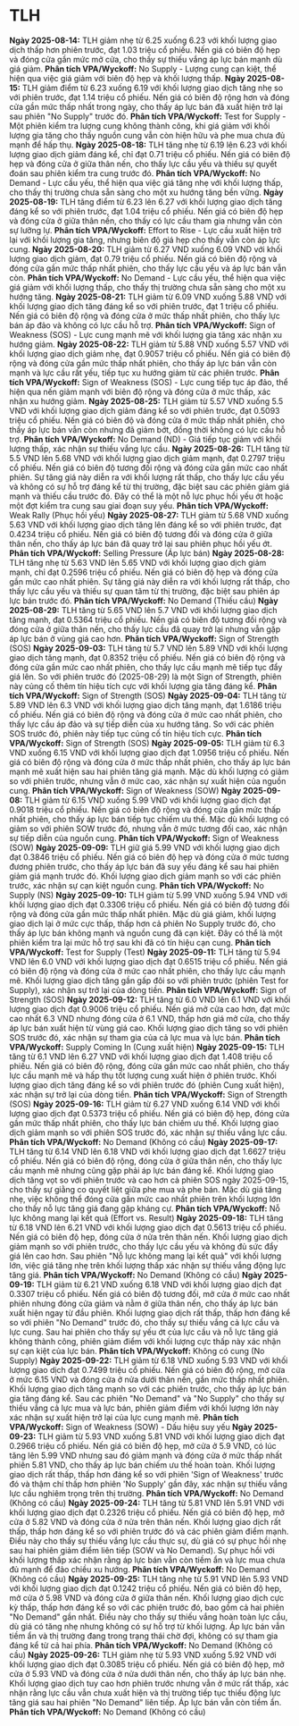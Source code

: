 # TLH

**Ngày 2025-08-14:** TLH giảm nhẹ từ 6.25 xuống 6.23 với khối lượng giao dịch thấp hơn phiên trước, đạt 1.03 triệu cổ phiếu. Nến giá có biên độ hẹp và đóng cửa gần mức mở cửa, cho thấy sự thiếu vắng áp lực bán mạnh dù giá giảm. **Phân tích VPA/Wyckoff:** No Supply - Lượng cung cạn kiệt, thể hiện qua việc giá giảm với biên độ hẹp và khối lượng thấp.
**Ngày 2025-08-15:** TLH giảm điểm từ 6.23 xuống 6.19 với khối lượng giao dịch tăng nhẹ so với phiên trước, đạt 1.14 triệu cổ phiếu. Nến giá có biên độ rộng hơn và đóng cửa gần mức thấp nhất trong ngày, cho thấy áp lực bán đã xuất hiện trở lại sau phiên "No Supply" trước đó. **Phân tích VPA/Wyckoff:** Test for Supply - Một phiên kiểm tra lượng cung không thành công, khi giá giảm với khối lượng gia tăng cho thấy nguồn cung vẫn còn hiện hữu và phe mua chưa đủ mạnh để hấp thụ.
**Ngày 2025-08-18:** TLH tăng nhẹ từ 6.19 lên 6.23 với khối lượng giao dịch giảm đáng kể, chỉ đạt 0.71 triệu cổ phiếu. Nến giá có biên độ hẹp và đóng cửa ở giữa thân nến, cho thấy lực cầu yếu và thiếu sự quyết đoán sau phiên kiểm tra cung trước đó. **Phân tích VPA/Wyckoff:** No Demand - Lực cầu yếu, thể hiện qua việc giá tăng nhẹ với khối lượng thấp, cho thấy thị trường chưa sẵn sàng cho một xu hướng tăng bền vững.
**Ngày 2025-08-19:** TLH tăng điểm từ 6.23 lên 6.27 với khối lượng giao dịch tăng đáng kể so với phiên trước, đạt 1.04 triệu cổ phiếu. Nến giá có biên độ hẹp và đóng cửa ở giữa thân nến, cho thấy có lực cầu tham gia nhưng vẫn còn sự lưỡng lự. **Phân tích VPA/Wyckoff:** Effort to Rise - Lực cầu xuất hiện trở lại với khối lượng gia tăng, nhưng biên độ giá hẹp cho thấy vẫn còn áp lực cung.
**Ngày 2025-08-20:** TLH giảm từ 6.27 VND xuống 6.09 VND với khối lượng giao dịch giảm, đạt 0.79 triệu cổ phiếu. Nến giá có biên độ rộng và đóng cửa gần mức thấp nhất phiên, cho thấy lực cầu yếu và áp lực bán vẫn còn. **Phân tích VPA/Wyckoff:** No Demand - Lực cầu yếu, thể hiện qua việc giá giảm với khối lượng thấp, cho thấy thị trường chưa sẵn sàng cho một xu hướng tăng.
**Ngày 2025-08-21:** TLH giảm từ 6.09 VND xuống 5.88 VND với khối lượng giao dịch tăng đáng kể so với phiên trước, đạt 1 triệu cổ phiếu. Nến giá có biên độ rộng và đóng cửa ở mức thấp nhất phiên, cho thấy lực bán áp đảo và không có lực cầu hỗ trợ. **Phân tích VPA/Wyckoff:** Sign of Weakness (SOS) - Lực cung mạnh mẽ với khối lượng gia tăng xác nhận xu hướng giảm.
**Ngày 2025-08-22:** TLH giảm từ 5.88 VND xuống 5.57 VND với khối lượng giao dịch giảm nhẹ, đạt 0.9057 triệu cổ phiếu. Nến giá có biên độ rộng và đóng cửa gần mức thấp nhất phiên, cho thấy áp lực bán vẫn còn mạnh và lực cầu rất yếu, tiếp tục xu hướng giảm từ các phiên trước. **Phân tích VPA/Wyckoff:** Sign of Weakness (SOS) - Lực cung tiếp tục áp đảo, thể hiện qua nến giảm mạnh với biên độ rộng và đóng cửa ở mức thấp, xác nhận xu hướng giảm.
**Ngày 2025-08-25:** TLH giảm từ 5.57 VND xuống 5.5 VND với khối lượng giao dịch giảm đáng kể so với phiên trước, đạt 0.5093 triệu cổ phiếu. Nến giá có biên độ và đóng cửa ở mức thấp nhất phiên, cho thấy áp lực bán vẫn còn nhưng đã giảm bớt, đồng thời không có lực cầu hỗ trợ. **Phân tích VPA/Wyckoff:** No Demand (ND) - Giá tiếp tục giảm với khối lượng thấp, xác nhận sự thiếu vắng lực cầu.
**Ngày 2025-08-26:** TLH tăng từ 5.5 VND lên 5.68 VND với khối lượng giao dịch giảm mạnh, đạt 0.2797 triệu cổ phiếu. Nến giá có biên độ tương đối rộng và đóng cửa gần mức cao nhất phiên. Sự tăng giá này diễn ra với khối lượng rất thấp, cho thấy lực cầu yếu và không có sự hỗ trợ đáng kể từ thị trường, đặc biệt sau các phiên giảm giá mạnh và thiếu cầu trước đó. Đây có thể là một nỗ lực phục hồi yếu ớt hoặc một đợt kiểm tra cung sau giai đoạn suy yếu. **Phân tích VPA/Wyckoff:** Weak Rally (Phục hồi yếu)
**Ngày 2025-08-27:** TLH giảm từ 5.68 VND xuống 5.63 VND với khối lượng giao dịch tăng lên đáng kể so với phiên trước, đạt 0.4234 triệu cổ phiếu. Nến giá có biên độ tương đối và đóng cửa ở giữa thân nến, cho thấy áp lực bán đã quay trở lại sau phiên phục hồi yếu ớt. **Phân tích VPA/Wyckoff:** Selling Pressure (Áp lực bán)
**Ngày 2025-08-28:** TLH tăng nhẹ từ 5.63 VND lên 5.65 VND với khối lượng giao dịch giảm mạnh, chỉ đạt 0.2596 triệu cổ phiếu. Nến giá có biên độ hẹp và đóng cửa gần mức cao nhất phiên. Sự tăng giá này diễn ra với khối lượng rất thấp, cho thấy lực cầu yếu và thiếu sự quan tâm từ thị trường, đặc biệt sau phiên áp lực bán trước đó. **Phân tích VPA/Wyckoff:** No Demand (Thiếu cầu)
**Ngày 2025-08-29:** TLH tăng từ 5.65 VND lên 5.7 VND với khối lượng giao dịch tăng mạnh, đạt 0.5364 triệu cổ phiếu. Nến giá có biên độ tương đối rộng và đóng cửa ở giữa thân nến, cho thấy lực cầu đã quay trở lại nhưng vẫn gặp áp lực bán ở vùng giá cao hơn. **Phân tích VPA/Wyckoff:** Sign of Strength (SOS)
**Ngày 2025-09-03:** TLH tăng từ 5.7 VND lên 5.89 VND với khối lượng giao dịch tăng mạnh, đạt 0.8352 triệu cổ phiếu. Nến giá có biên độ rộng và đóng cửa gần mức cao nhất phiên, cho thấy lực cầu mạnh mẽ tiếp tục đẩy giá lên. So với phiên trước đó (2025-08-29) là một Sign of Strength, phiên này củng cố thêm tín hiệu tích cực với khối lượng gia tăng đáng kể. **Phân tích VPA/Wyckoff:** Sign of Strength (SOS)
**Ngày 2025-09-04:** TLH tăng từ 5.89 VND lên 6.3 VND với khối lượng giao dịch tăng mạnh, đạt 1.6186 triệu cổ phiếu. Nến giá có biên độ rộng và đóng cửa ở mức cao nhất phiên, cho thấy lực cầu áp đảo và sự tiếp diễn của xu hướng tăng. So với các phiên SOS trước đó, phiên này tiếp tục củng cố tín hiệu tích cực. **Phân tích VPA/Wyckoff:** Sign of Strength (SOS)
**Ngày 2025-09-05:** TLH giảm từ 6.3 VND xuống 6.15 VND với khối lượng giao dịch đạt 1.0956 triệu cổ phiếu. Nến giá có biên độ rộng và đóng cửa ở mức thấp nhất phiên, cho thấy áp lực bán mạnh mẽ xuất hiện sau hai phiên tăng giá mạnh. Mặc dù khối lượng có giảm so với phiên trước, nhưng vẫn ở mức cao, xác nhận sự xuất hiện của nguồn cung. **Phân tích VPA/Wyckoff:** Sign of Weakness (SOW)
**Ngày 2025-09-08:** TLH giảm từ 6.15 VND xuống 5.99 VND với khối lượng giao dịch đạt 0.9018 triệu cổ phiếu. Nến giá có biên độ rộng và đóng cửa gần mức thấp nhất phiên, cho thấy áp lực bán tiếp tục chiếm ưu thế. Mặc dù khối lượng có giảm so với phiên SOW trước đó, nhưng vẫn ở mức tương đối cao, xác nhận sự tiếp diễn của nguồn cung. **Phân tích VPA/Wyckoff:** Sign of Weakness (SOW)
**Ngày 2025-09-09:** TLH giữ giá 5.99 VND với khối lượng giao dịch đạt 0.3846 triệu cổ phiếu. Nến giá có biên độ hẹp và đóng cửa ở mức tương đương phiên trước, cho thấy áp lực bán đã suy yếu đáng kể sau hai phiên giảm giá mạnh trước đó. Khối lượng giao dịch giảm mạnh so với các phiên trước, xác nhận sự cạn kiệt nguồn cung. **Phân tích VPA/Wyckoff:** No Supply (NS)
**Ngày 2025-09-10:** TLH giảm từ 5.99 VND xuống 5.94 VND với khối lượng giao dịch đạt 0.3306 triệu cổ phiếu. Nến giá có biên độ tương đối rộng và đóng cửa gần mức thấp nhất phiên. Mặc dù giá giảm, khối lượng giao dịch lại ở mức cực thấp, thấp hơn cả phiên No Supply trước đó, cho thấy áp lực bán không mạnh và nguồn cung đã cạn kiệt. Đây có thể là một phiên kiểm tra lại mức hỗ trợ sau khi đã có tín hiệu cạn cung. **Phân tích VPA/Wyckoff:** Test for Supply (Test)
**Ngày 2025-09-11:** TLH tăng từ 5.94 VND lên 6.0 VND với khối lượng giao dịch đạt 0.6515 triệu cổ phiếu. Nến giá có biên độ rộng và đóng cửa ở mức cao nhất phiên, cho thấy lực cầu mạnh mẽ. Khối lượng giao dịch tăng gần gấp đôi so với phiên trước (phiên Test for Supply), xác nhận sự trở lại của dòng tiền. **Phân tích VPA/Wyckoff:** Sign of Strength (SOS)
**Ngày 2025-09-12:** TLH tăng từ 6.0 VND lên 6.1 VND với khối lượng giao dịch đạt 0.9006 triệu cổ phiếu. Nến giá mở cửa cao hơn, đạt mức cao nhất 6.3 VND nhưng đóng cửa ở 6.1 VND, thấp hơn giá mở cửa, cho thấy áp lực bán xuất hiện từ vùng giá cao. Khối lượng giao dịch tăng so với phiên SOS trước đó, xác nhận sự tham gia của cả lực mua và lực bán. **Phân tích VPA/Wyckoff:** Supply Coming In (Cung xuất hiện)
**Ngày 2025-09-15:** TLH tăng từ 6.1 VND lên 6.27 VND với khối lượng giao dịch đạt 1.408 triệu cổ phiếu. Nến giá có biên độ rộng, đóng cửa gần mức cao nhất phiên, cho thấy lực cầu mạnh mẽ và hấp thụ tốt lượng cung xuất hiện ở phiên trước. Khối lượng giao dịch tăng đáng kể so với phiên trước đó (phiên Cung xuất hiện), xác nhận sự trở lại của dòng tiền. **Phân tích VPA/Wyckoff:** Sign of Strength (SOS)
**Ngày 2025-09-16:** TLH giảm từ 6.27 VND xuống 6.14 VND với khối lượng giao dịch đạt 0.5373 triệu cổ phiếu. Nến giá có biên độ hẹp, đóng cửa gần mức thấp nhất phiên, cho thấy lực bán chiếm ưu thế. Khối lượng giao dịch giảm mạnh so với phiên SOS trước đó, xác nhận sự thiếu vắng lực cầu. **Phân tích VPA/Wyckoff:** No Demand (Không có cầu)
**Ngày 2025-09-17:** TLH tăng từ 6.14 VND lên 6.18 VND với khối lượng giao dịch đạt 1.6627 triệu cổ phiếu. Nến giá có biên độ rộng, đóng cửa ở giữa thân nến, cho thấy lực cầu mạnh mẽ nhưng cũng gặp phải áp lực bán đáng kể. Khối lượng giao dịch tăng vọt so với phiên trước và cao hơn cả phiên SOS ngày 2025-09-15, cho thấy sự giằng co quyết liệt giữa phe mua và phe bán. Mặc dù giá tăng nhẹ, việc không thể đóng cửa gần mức cao nhất phiên trên khối lượng lớn cho thấy nỗ lực tăng giá đang gặp kháng cự. **Phân tích VPA/Wyckoff:** Nỗ lực không mang lại kết quả (Effort vs. Result)
**Ngày 2025-09-18:** TLH tăng từ 6.18 VND lên 6.21 VND với khối lượng giao dịch đạt 0.5613 triệu cổ phiếu. Nến giá có biên độ hẹp, đóng cửa ở nửa trên thân nến. Khối lượng giao dịch giảm mạnh so với phiên trước, cho thấy lực cầu yếu và không đủ sức đẩy giá lên cao hơn. Sau phiên "Nỗ lực không mang lại kết quả" với khối lượng lớn, việc giá tăng nhẹ trên khối lượng thấp xác nhận sự thiếu vắng động lực tăng giá. **Phân tích VPA/Wyckoff:** No Demand (Không có cầu)
**Ngày 2025-09-19:** TLH giảm từ 6.21 VND xuống 6.18 VND với khối lượng giao dịch đạt 0.3307 triệu cổ phiếu. Nến giá có biên độ tương đối, mở cửa ở mức cao nhất phiên nhưng đóng cửa giảm và nằm ở giữa thân nến, cho thấy áp lực bán xuất hiện ngay từ đầu phiên. Khối lượng giao dịch rất thấp, thấp hơn đáng kể so với phiên "No Demand" trước đó, cho thấy sự thiếu vắng cả lực cầu và lực cung. Sau hai phiên cho thấy sự yếu ớt của lực cầu và nỗ lực tăng giá không thành công, phiên giảm điểm với khối lượng cực thấp này xác nhận sự cạn kiệt của lực bán. **Phân tích VPA/Wyckoff:** Không có cung (No Supply)
**Ngày 2025-09-22:** TLH giảm từ 6.18 VND xuống 5.93 VND với khối lượng giao dịch đạt 0.7499 triệu cổ phiếu. Nến giá có biên độ rộng, mở cửa ở mức 6.15 VND và đóng cửa ở nửa dưới thân nến, gần mức thấp nhất phiên. Khối lượng giao dịch tăng mạnh so với các phiên trước, cho thấy áp lực bán gia tăng đáng kể. Sau các phiên "No Demand" và "No Supply" cho thấy sự thiếu vắng cả lực mua và lực bán, phiên giảm điểm với khối lượng lớn này xác nhận sự xuất hiện trở lại của lực cung mạnh mẽ. **Phân tích VPA/Wyckoff:** Sign of Weakness (SOW) - Dấu hiệu suy yếu
**Ngày 2025-09-23:** TLH giảm từ 5.93 VND xuống 5.81 VND với khối lượng giao dịch đạt 0.2966 triệu cổ phiếu. Nến giá có biên độ hẹp, mở cửa ở 5.9 VND, có lúc tăng lên 5.99 VND nhưng sau đó giảm mạnh và đóng cửa ở mức thấp nhất phiên 5.81 VND, cho thấy áp lực bán chiếm ưu thế hoàn toàn. Khối lượng giao dịch rất thấp, thấp hơn đáng kể so với phiên 'Sign of Weakness' trước đó và thậm chí thấp hơn phiên 'No Supply' gần đây, xác nhận sự thiếu vắng lực cầu nghiêm trọng trên thị trường. **Phân tích VPA/Wyckoff:** No Demand (Không có cầu)
**Ngày 2025-09-24:** TLH tăng từ 5.81 VND lên 5.91 VND với khối lượng giao dịch đạt 0.2326 triệu cổ phiếu. Nến giá có biên độ hẹp, mở cửa ở 5.82 VND và đóng cửa ở nửa trên thân nến. Khối lượng giao dịch rất thấp, thấp hơn đáng kể so với phiên trước đó và các phiên giảm điểm mạnh. Điều này cho thấy sự thiếu vắng lực cầu thực sự, dù giá có sự phục hồi nhẹ sau hai phiên giảm điểm liên tiếp (SOW và No Demand). Sự phục hồi với khối lượng thấp xác nhận rằng áp lực bán vẫn còn tiềm ẩn và lực mua chưa đủ mạnh để đảo chiều xu hướng. **Phân tích VPA/Wyckoff:** No Demand (Không có cầu)
**Ngày 2025-09-25:** TLH tăng nhẹ từ 5.91 VND lên 5.93 VND với khối lượng giao dịch đạt 0.1242 triệu cổ phiếu. Nến giá có biên độ hẹp, mở cửa ở 5.98 VND và đóng cửa ở giữa thân nến. Khối lượng giao dịch cực kỳ thấp, thấp hơn đáng kể so với các phiên trước đó, bao gồm cả hai phiên "No Demand" gần nhất. Điều này cho thấy sự thiếu vắng hoàn toàn lực cầu, dù giá có tăng nhẹ nhưng không có sự hỗ trợ từ khối lượng. Áp lực bán vẫn tiềm ẩn và thị trường đang trong trạng thái chờ đợi, không có sự tham gia đáng kể từ cả hai phía. **Phân tích VPA/Wyckoff:** No Demand (Không có cầu)
**Ngày 2025-09-26:** TLH giảm nhẹ từ 5.93 VND xuống 5.92 VND với khối lượng giao dịch đạt 0.3085 triệu cổ phiếu. Nến giá có biên độ hẹp, mở cửa ở 5.93 VND và đóng cửa ở nửa dưới thân nến, cho thấy áp lực bán nhẹ. Khối lượng giao dịch tuy cao hơn phiên trước nhưng vẫn ở mức rất thấp, xác nhận rằng lực cầu vẫn chưa xuất hiện và thị trường tiếp tục thiếu động lực tăng giá sau hai phiên "No Demand" liên tiếp. Áp lực bán vẫn còn tiềm ẩn. **Phân tích VPA/Wyckoff:** No Demand (Không có cầu)
